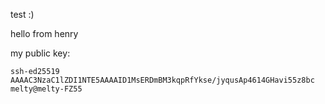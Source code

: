 

test :)

hello from henry

my public key:

```
ssh-ed25519 AAAAC3NzaC1lZDI1NTE5AAAAID1MsERDmBM3kqpRfYkse/jyqusAp4614GHavi55z8bc melty@melty-FZ55
```